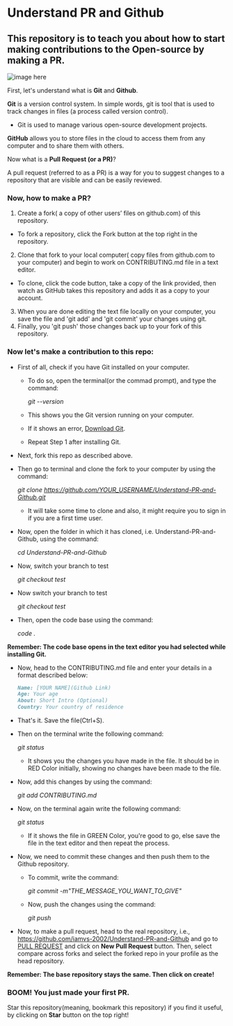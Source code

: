 # Understand PR and Github

## This repository is to teach you about how to start making contributions to the Open-source by making a PR.

![image here](https://github.com/iamvs-2002/Understand-PR-and-Github/blob/main/GitxGithub.png)

First, let's understand what is **Git** and **Github**.

**Git** is a version control system. In simple words, git is tool that is used to track changes in files (a process called version control).

- Git is used to manage various open-source development projects.
 
**GitHub** allows you to store files in the cloud to access them from any computer and to share them with others.

Now what is a **Pull Request (or a PR)**?

A pull request (referred to as a PR) is a way for you to suggest changes to a repository that are visible and can be easily reviewed.

### Now, how to make a PR?
1. Create a fork( a copy of other users’ files on github.com) of this repository.
- To fork a repository, click the Fork button at the top right in the repository. 
2. Clone that fork to your local computer( copy files from github.com to your computer) and begin to work on CONTRIBUTING.md file in a text editor.
- To clone, click the code button, take a copy of the link provided, then watch as GitHub takes this repository and adds it as a copy to your account.
3. When you are done editing the text file locally on your computer, you save the file and 'git add' and 'git commit' your changes using git.
4. Finally, you 'git push' those changes back up to your fork of this repository.

### Now let's make a contribution to this repo:

- First of all, check if you have Git installed on your computer. 

   * To do so, open the terminal(or the commad prompt), and type the command: 

     *git --version*

    * This shows you the Git version running on your computer.
    * If it shows an error, [Download Git](https://git-scm.com/downloads). 
    * Repeat Step 1 after installing Git.

- Next, fork this repo as described above.
- Then go to terminal and clone the fork to your computer by using the command: 

  *git clone https://github.com/YOUR_USERNAME/Understand-PR-and-Github.git*

    * It will take some time to clone and also, it might require you to sign in if you are a first time user.

- Now, open the folder in which it has cloned, i.e. Understand-PR-and-Github, using the command: 

  *cd Understand-PR-and-Github*
  
- Now, switch your branch to test

  *git checkout test*

- Now switch your branch to test
 
  *git checkout test*
  
- Then, open the code base using the command: 

  *code .*

**Remember: The code base opens in the text editor you had selected while installing Git.**

- Now, head to the CONTRIBUTING.md file and enter your details in a format described below:

  ```markdown
  Name: [YOUR NAME](Github Link)
  Age: Your age
  About: Short Intro (Optional)
  Country: Your country of residence
  ```

- That's it. Save the file(Ctrl+S).
- Then on the terminal write the following command: 

  *git status*

    * It shows you the changes you have made in the file. It should be in RED Color initially, showing no changes have been made to the file.

- Now, add this changes by using the command: 

  *git add CONTRIBUTING.md*
  
- Now, on the terminal again write the following command: 

  *git status*
  
  * If it shows the file in GREEN Color, you're good to go, else save the file in the text editor and then repeat the process.

- Now, we need to commit these changes and then push them to the Github repository.

  * To commit, write the command: 

      *git commit -m"THE_MESSAGE_YOU_WANT_TO_GIVE"*

  * Now, push the changes using the command: 

      *git push*


- Now, to make a pull request, head to the real repository, i.e., https://github.com/iamvs-2002/Understand-PR-and-Github and go to [PULL REQUEST](https://github.com/iamvs-2002/Understand-PR-and-Github/pulls) and click on **New Pull Request** button. Then, select compare across forks and select the forked repo in your profile as the head repository.

**Remember: The base repository stays the same. Then click on create!**

### BOOM! You just made your first PR.

Star this repository(meaning, bookmark this repository) if you find it useful, by clicking on **Star** button on the top right!
